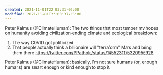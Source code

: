 ```yaml
---
created: 2021-11-01T22:03:31-05:00
modified: 2021-11-01T22:03:37-05:00
---
```


Peter Kalmus (@ClimateHuman): The two things that most temper my hopes on humanity avoiding civilization-ending climate and ecological breakdown:
1. The way COVID got politicized 
2. That people actually think a billionaire will "terraform" Mars and bring them there https://twitter.com/PPathole/status/1455231175320956928

Peter Kalmus (@ClimateHuman): basically, I'm not sure humans (or, enough humans) are smart enough or kind enough to stop it.
